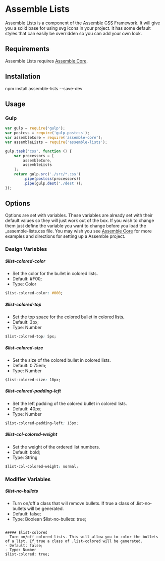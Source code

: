 [Assemble]:                http://assemblecss.com
[Assemble Core]:           https://github.com/lukelarsen/assemble-core

# Assemble Lists
Assemble Lists is a component of the [Assemble] CSS Framework. It will give you a solid base for using svg icons in your project. It has some default styles that can easily be overridden so you can add your own look.

## Requirements
Assemble Lists requires [Assemble Core].

## Installation
npm install assemble-lists --save-dev

## Usage
### Gulp
```js
var gulp = require('gulp');
var postcss = require('gulp-postcss');
var assembleCore = require('assemble-core');
var assembleLists = require('assemble-lists');

gulp.task('css', function () {
    var processors = [
        assembleCore,
        assembleLists
    ];
    return gulp.src('./src/*.css')
        .pipe(postcss(processors))
        .pipe(gulp.dest('./dest'));
});
```

## Options
Options are set with variables. These variables are already set with their default values so they will just work out of the box. If you wish to change them just define the variable you want to change before you load the _assemble-lists.css file. You may wish you see [Assemble Core] for more examples and directions for setting up a Assemble project.

### Design Variables

##### $list-colored-color
- Set the color for the bullet in colored lists.
- Default: #F00;
- Type: Color
```css
$list-colored-color: #000;
```

##### $list-colored-top
- Set the top space for the colored bullet in colored lists.
- Default: 3px;
- Type: Number
```css
$list-colored-top: 5px;
```

##### $list-colored-size
- Set the size of the colored bullet in colored lists.
- Default: 0.75em;
- Type: Number
```css
$list-colored-size: 10px;
```

##### $list-colored-padding-left
- Set the left padding of the colored bullet in colored lists.
- Default: 40px;
- Type: Number
```css
$list-colored-padding-left: 15px;
```

##### $list-col-colored-weight
- Set the weight of the ordered list numbers.
- Default: bold;
- Type: String
```css
$list-col-colored-weight: normal;
```

### Modifier Variables

##### $list-no-bullets
- Turn on/off a class that will remove bullets. If true a class of .list-no-bullets will be generated.
- Default: false;
- Type: Boolean
$list-no-bullets: true;
```

##### $list-colored
- Turn on/off colored lists. This will allow you to color the bullets of a list. If true a class of .list-colored will be generated.
- Default: false;
- Type: Number
$list-colored: true;
```
